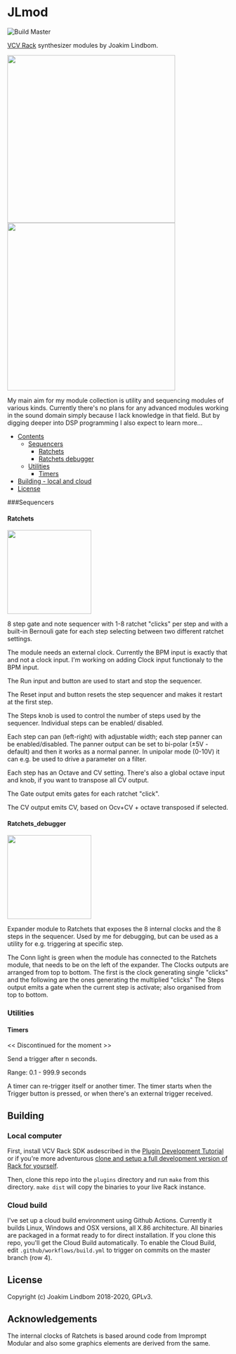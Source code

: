 # JLmod 
![Build Master](https://github.com/JoakimLindbom/JLmod/workflows/Build%20Master/badge.svg)

[VCV Rack](https://github.com/VCVRack/Rack) synthesizer modules by Joakim Lindbom.

<p float="left">
    <img src="https://user-images.githubusercontent.com/3755877/77819450-35bdc780-70db-11ea-9758-4c60c0cb8fb8.png" height="382"> 
    <img src="https://user-images.githubusercontent.com/3755877/77819454-3b1b1200-70db-11ea-9c04-82abc0274c90.png" height=382">
</p>

My main aim for my module collection is utility and sequencing modules of various kinds. Currently there's no plans for any advanced modules working in the sound domain simply because I lack knowledge in that field. But by digging deeper into DSP programming I also expect to learn more...

- [Contents](#Contents)
  - [Sequencers](#Sequencers)
    - [Ratchets](#Ratchets)
    - [Ratchets debugger](#Ratchets_debugger)
  - [Utilities](#Utilities)
    - [Timers](#Timers)
- [Building - local and cloud](#Building)
- [License](#license)


###Sequencers

#### Ratchets
<img src="https://user-images.githubusercontent.com/3755877/77819450-35bdc780-70db-11ea-9758-4c60c0cb8fb8.png" height="191">

8 step gate and note sequencer with 1-8 ratchet "clicks" per step and with a built-in Bernouli gate for each step selecting between two different ratchet settings.

The module needs an external clock. Currently the BPM input is exactly that and not a clock input. I'm working on adding Clock input functionaly to the BPM input.

The Run input and button are used to start and stop the sequencer. 

The Reset input and button resets the step sequencer and makes it restart at the first step.

The Steps knob is used to control the number of steps used by the sequencer. Individual steps can be enabled/ disabled.

Each step can pan (left-right) with adjustable width; each step panner can be enabled/disabled. The panner output can be set to bi-polar (±5V  - default) and then it works as a normal panner. In unipolar mode (0-10V) it can e.g. be used to drive a parameter on a filter.

Each step has an Octave and CV setting. There's also a global octave input and knob, if you want to transpose all CV output.

The Gate output emits gates for each ratchet "click".

The CV output emits CV, based on Ocv+CV + octave transposed if selected.

#### Ratchets_debugger
<img src="https://user-images.githubusercontent.com/3755877/77819454-3b1b1200-70db-11ea-9c04-82abc0274c90.png" height="191">

Expander module to Ratchets that exposes the 8 internal clocks and the 8 steps in the sequencer. Used by me for debugging, but can be used as a utility for e.g. triggering at specific step.

The Conn light is green when the module has connected to the Ratchets module, that needs to be on the left of the expander.
The Clocks outputs are arranged from top to bottom. The first is the clock generating single "clicks" and the following are the ones generating the multiplied "clicks"
The Steps output emits a gate when the current step is activate; also organised from top to bottom. 

### Utilities
#### Timers
<< Discontinued for the moment >>

Send a trigger after n seconds.

Range: 0.1 - 999.9 seconds

A timer can re-trigger itself or another timer.
The timer starts when the Trigger button is pressed, or when there's an external trigger received.

## Building
### Local computer
First, install VCV Rack SDK asdescribed in the [Plugin Development Tutorial]("https://vcvrack.com/manual/PluginDevelopmentTutorial") or if you're more adventurous [clone and setup a full development version of Rack for yourself](https://github.com/VCVRack/Rack#building).

Then, clone this repo into the `plugins` directory and run `make` from this directory. `make dist` will copy the binaries to your live Rack instance.

### Cloud build
I've set up a cloud build environment using Github Actions. Currently it builds Linux, Windows and OSX versions, all X.86 architecture. All binaries are packaged in a format ready to for direct installation.
If you clone this repo, you'll get the Cloud Build automatically. To enable the Cloud Build, edit `.github/workflows/build.yml` to trigger on commits on the master branch (row 4).

## License
Copyright (c) Joakim Lindbom 2018-2020, GPLv3.

## Acknowledgements
The internal clocks of Ratchets is based around code from Imprompt Modular and also some graphics elements are derived from the same.
